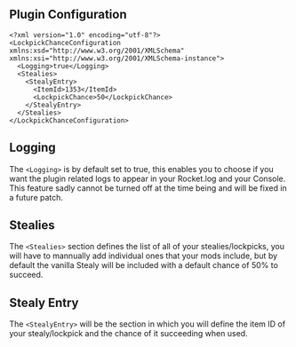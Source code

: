 ## Plugin Configuration
```
<?xml version="1.0" encoding="utf-8"?>
<LockpickChanceConfiguration xmlns:xsd="http://www.w3.org/2001/XMLSchema" xmlns:xsi="http://www.w3.org/2001/XMLSchema-instance">
  <Logging>true</Logging>
  <Stealies>
    <StealyEntry>
      <ItemId>1353</ItemId>
      <LockpickChance>50</LockpickChance>
    </StealyEntry>
  </Stealies>
</LockpickChanceConfiguration>
```
## Logging
The `<Logging>` is by default set to true, this enables you to choose if you want the plugin related logs to appear in your Rocket.log and your Console. This feature sadly cannot be turned off at the time being and will be fixed in a future patch.
## Stealies
The `<Stealies>` section defines the list of all of your stealies/lockpicks, you will have to mannually add individual ones that your mods include, but by default the vanilla Stealy will be included with a default chance of 50% to succeed.
## Stealy Entry
The `<StealyEntry>` will be the section in which you will define the item ID of your stealy/lockpick and the chance of it succeeding when used.

